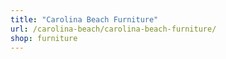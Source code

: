 ```yaml
---
title: "Carolina Beach Furniture"
url: /carolina-beach/carolina-beach-furniture/
shop: furniture
---
```

